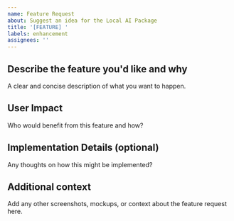 ```yaml
---
name: Feature Request
about: Suggest an idea for the Local AI Package
title: '[FEATURE] '
labels: enhancement
assignees: ''
---
```


## Describe the feature you'd like and why
A clear and concise description of what you want to happen.

## User Impact
Who would benefit from this feature and how?

## Implementation Details (optional)
Any thoughts on how this might be implemented?

## Additional context
Add any other screenshots, mockups, or context about the feature request here.